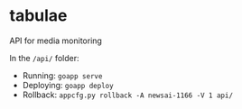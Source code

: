 # tabulae

API for media monitoring

In the `/api/` folder:

- Running: `goapp serve`
- Deploying: `goapp deploy`
- Rollback: `appcfg.py rollback -A newsai-1166 -V 1 api/`
